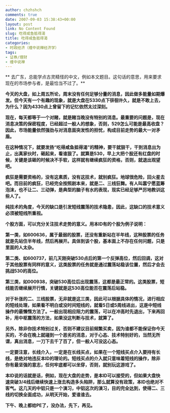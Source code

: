 ```yaml
---
author: chzhshch
comments: true
date: 2007-09-03 15:38:43+00:00
layout: post
link: No Content Found
slug: 吃得咸鱼抵得渴
title: 吃得咸鱼抵得渴
categories:
- 时政经济（缠中说禅经济学）
tags:
- 证券/理财
- 缠中说禅
---
```


			

** 去广东，总能学点古灵精怪的中文，例如本文题目。这句话的意思，用来要求现在的市场参与者，是最恰当不过了。**

**今天的大盘，如上周五所论，周末没有任何足够分量的消息，因此做多能量如期爆发。但今天有一个有趣的现象，就是大盘在5330点下徘徊许久，就是不敢上去，为什么？因为4330点上曾留下的记忆依然太过深刻。**

**现在，每天都等于一个对赌，就是赌当晚没有特别的消息。最重要的问题是，现在消息决策的保密程度，已经超过一般人的想象，否则，529怎么可能是最高收盘？因此，市场能量依然强劲与对消息面突发性的担忧，构成目前走势的最大一对矛盾。**

**在这种情况下，就要发扬“吃得咸鱼抵得渴”的精神，要干就狠干，干到消息出为止，出真家伙时，砸起来，看谁狠了。就算是530，早上大把个股还有红盘的时候，关键是该砸的时候决不手软，这样就有继续疯狂的资格，否则，就退出观望吧。**

**疯狂是需要资格的，没有这素质，没有这技术，就别疯狂。地球很危险，回火星去吧。而目前的疯狂，已经完全按照剧本来，就是二、三线狂舞。有人叫嚣宁愿蓝筹泡沫，也不让二、三动弹，是典型的脑子有水的表现，现实已经足够严厉地教训这些人了。**

**纯技术的角度，今天的缺口是引发短线震荡的技术隐患，因此，这缺口的技术意义必须被短线所重视。**

**个股方面，可以充分关注技术走势的意义。用本ID有的个股为例子说明：**

**第一类，如600636，属于最弱的股票，还没有重新站在半年线，这种股票的任务就是先站住半年线，然后再展开。具体到该个股，基本面上不存在任何问题，只是里面的人太杂。**

**第二类、如600737，前几天刚突破530点后的第一个反弹高位，然后回调，这对于其他股票有同样的意义，这类股票的任务就是通过震荡站稳该位置，然后才会去挑战530的高位。**

**第三类，如000938，突破530高位后出现震荡，这都是最正常的。这类股票，短线能否继续展开行情，关键就是这530高位能否在震荡后站稳。**

**对于补涨的二、三线股票，无非就是这三类，因此可以根据具体的情况，进行相应的短线处理，如果看不明白或没时间短线的，就看5日或5周线进出，这是中短线操作的最懒惰方法了。一般出现相应阻力的震荡，可以在冲高时先退出，下来再回补，用中枢震荡的方法，如果没这判断与技术，就算了。**

**另外，除非你技术特别过关，否则不建议目前频繁买卖，因为谁都不能保证你今天买的，不会在晚上就碰到一个恶劣的消息，对于心态、技术特别好的，当然无所谓，真出消息，一刀下去千了百了，但一般人可没这心态。**

**一定要注意，长线介入，一定是在长线买点，如果在一个短线买点介入要持有长线，是绝对地违反本ID的理论的。短线买点的介入就只意味着短线的操作，除非你有最坚强的意志，任何牢底都可以坐穿，否则，就别玩这游戏了。**

**本ID说的话就是话，例如，现在大盘的走势，是本ID可以接受的，但如果大盘快速突破3/4线后继续快速上涨去构造多头陷阱，那么就算没有政策，本ID也绝对不客气。这几天的中铝只是一个演习，中铝这次的演习，目的完全达到，使得二、三线的切换全面成功，从明天开始，爱谁谁去。**

**下午、晚上都给PE了，没办法，先下，再见。**
